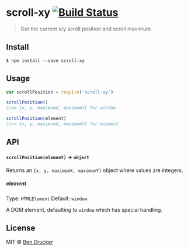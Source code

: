 # scroll-xy [![Build Status](https://travis-ci.org/bendrucker/scroll-xy.svg?branch=master)](https://travis-ci.org/bendrucker/scroll-xy)

> Get the current x/y scroll position and scroll maximum


## Install

```
$ npm install --save scroll-xy
```


## Usage

```js
var scrollPosition = require('scroll-xy')

scrollPosition()
//=> {x, y, maximumX, maximumY} for window

scrollPosition(element)
//=> {x, y, maximumX, maximumY} for element
```

## API

#### `scrollPosition(element)` -> `object`

Returns an `{x, y, maximumX, maximumY}` object where values are integers.

##### element

Type: `HTMLElement`
Default: `window`

A DOM element, defaulting to `window` which has special handling.

## License

MIT © [Ben Drucker](http://bendrucker.me)
